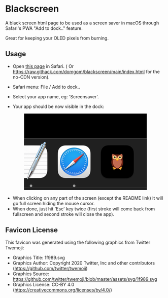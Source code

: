 # Blackscreen
A black screen html page to be used as a screen saver in macOS through Safari's PWA "Add to dock.." feature. 

Great for keeping your OLED pixels from burning.

## Usage
- Open [this page](https://rawcdn.githack.com/domgom/blackscreen/d9a7e833c0adb4eeac783b3b850f77e99bf33118/index.html) in Safari. ( Or https://raw.githack.com/domgom/blackscreen/main/index.html for the no-CDN version).

- Safari menu: File / Add to dock..

- Select your app name, eg: 'Screensaver'.

- Your app should be now visible in the dock:

<p align="center">
  <img src="https://raw.githubusercontent.com/domgom/blackscreen/main/screenshot.png" />
</p>

- When clicking on any part of the screen (except the README link) it will go full screen hiding the mouse cursor.
- When done, just hit 'Esc' key twice (first stroke will come back from fullscreen and second stroke will close the app).


## Favicon License
This favicon was generated using the following graphics from Twitter Twemoji:

- Graphics Title: 1f989.svg
- Graphics Author: Copyright 2020 Twitter, Inc and other contributors (https://github.com/twitter/twemoji)
- Graphics Source: https://github.com/twitter/twemoji/blob/master/assets/svg/1f989.svg
- Graphics License: CC-BY 4.0 (https://creativecommons.org/licenses/by/4.0/)
